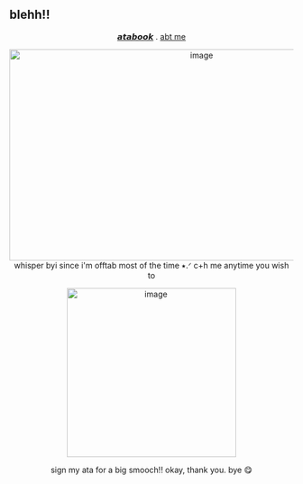 ## blehh!!
 <p align="center">
  <a href="https://deerilyyvo.atabook.org/">
𝙖𝙩𝙖𝙗𝙤𝙤𝙠</a> .
  <a href="https://deerilyyvo.carrd.co/">abt me</a> 
  <p align="center">
   <p align="center">
   <img width="666" height="375" alt="image" src="https://github.com/user-attachments/assets/e4b5ffdc-249d-4643-8376-bb5e2d227b23" />
  whisper byi since i'm offtab most of the time ⭑.ᐟ c+h me anytime you wish to 
   
   <p align="center">
<img width="300" height="300" alt="image" src="https://i.pinimg.com/1200x/c0/45/3f/c0453f50e65416fc11fee8ce899ee4c4.jpg" />
<p align="center">
   sign my ata for a big smooch!! okay, thank you. bye 😋
  
 






 











